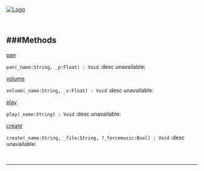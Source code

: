 
[![Logo](http://luxeengine.com/images/logo.png)](index.html)




&nbsp;   

<a class="lift" name="Methods" ></a>
###Methods   
---
<a class="lift" name="pan" href="#pan">pan</a>

```pan(_name:String, _p:Float) : Void```
<span class="small_desc_flat"> :desc unavailable: </span>   

<a class="lift" name="volume" href="#volume">volume</a>

```volume(_name:String, _v:Float) : Void```
<span class="small_desc_flat"> :desc unavailable: </span>   

<a class="lift" name="play" href="#play">play</a>

```play(_name:String) : Void```
<span class="small_desc_flat"> :desc unavailable: </span>   

<a class="lift" name="create" href="#create">create</a>

```create(_name:String, _file:String, ?_forcemusic:Bool) : Void```
<span class="small_desc_flat"> :desc unavailable: </span>   



&nbsp;
&nbsp;
&nbsp;

---  


&nbsp;   
&nbsp;   